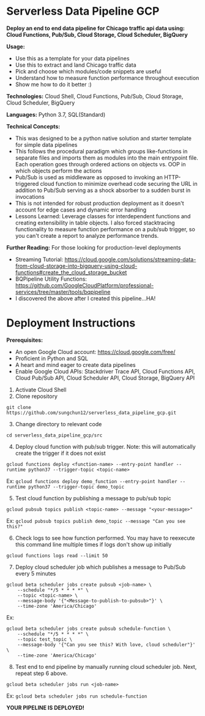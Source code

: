 # Serverless Data Pipeline GCP

**Deploy an end to end data pipeline for Chicago traffic api data using: Cloud Functions, Pub/Sub, Cloud Storage, Cloud Scheduler, BigQuery**

**Usage:**

- Use this as a template for your data pipelines
- Use this to extract and land Chicago traffic data
- Pick and choose which modules/code snippets are useful
- Understand how to measure function performance throughout execution
- Show me how to do it better :)

**Technologies:** Cloud Shell, Cloud Functions, Pub/Sub, Cloud Storage, Cloud Scheduler, BigQuery

**Languages:** Python 3.7, SQL(Standard)

**Technical Concepts:**

- This was designed to be a python native solution and starter template for simple data pipelines
- This follows the procedural paradigm which groups like-functions in separate files and imports them as modules into the main entrypoint file. Each operation goes through ordered actions on objects vs. OOP in which objects perform the actions
- Pub/Sub is used as middleware as opposed to invoking an HTTP-triggered cloud function to minimize overhead code securing the URL in addition to Pub/Sub serving as a shock absorber to a sudden burst in invocations
- This is not intended for robust production deployment as it doesn't account for edge cases and dynamic error handling
- Lessons Learned: Leverage classes for interdependent functions and creating extensibility in table objects. I also forced stacktracing functionality to measure function performance on a pub/sub trigger, so you can't create a report to analyze performance trends.

**Further Reading:** For those looking for production-level deployments

- Streaming Tutorial: https://cloud.google.com/solutions/streaming-data-from-cloud-storage-into-bigquery-using-cloud-functions#create_the_cloud_storage_bucket
- BQPipeline Utility Functions: https://github.com/GoogleCloudPlatform/professional-services/tree/master/tools/bqpipeline
- I discovered the above after I created this pipeline...HA!

# Deployment Instructions

**Prerequisites:**

- An open Google Cloud account: https://cloud.google.com/free/
- Proficient in Python and SQL
- A heart and mind eager to create data pipelines
- Enable Google Cloud APIs: Stackdriver Trace API, Cloud Functions API, Cloud Pub/Sub API, Cloud Scheduler API, Cloud Storage, BigQuery API

1. Activate Cloud Shell
2. Clone repository

`git clone https://github.com/sungchun12/serverless_data_pipeline_gcp.git`

3. Change directory to relevant code

`cd serverless_data_pipeline_gcp/src`

4. Deploy cloud function with pub/sub trigger. Note: this will automatically create the trigger if it does not exist

`gcloud functions deploy <function-name> --entry-point handler --runtime python37 --trigger-topic <topic-name>`

Ex: `gcloud functions deploy demo_function --entry-point handler --runtime python37 --trigger-topic demo_topic`

5. Test cloud function by publishing a message to pub/sub topic

`gcloud pubsub topics publish <topic-name> --message "<your-message>"`

Ex: `gcloud pubsub topics publish demo_topic --message "Can you see this?"`

6. Check logs to see how function performed. You may have to reexecute this command line multiple times if logs don't show up initially

`gcloud functions logs read --limit 50`

7. Deploy cloud scheduler job which publishes a message to Pub/Sub every 5 minutes

```
gcloud beta scheduler jobs create pubsub <job-name> \
	--schedule "*/5 * * * *" \
	--topic <topic-name> \
	--message-body '{"<Message-to-publish-to-pubsub>"}' \
	--time-zone 'America/Chicago'
```

Ex:

```
gcloud beta scheduler jobs create pubsub schedule-function \
	--schedule "*/5 * * * *" \
	--topic test_topic \
	--message-body '{"Can you see this? With love, cloud scheduler"}' \
	--time-zone 'America/Chicago'
```

8. Test end to end pipeline by manually running cloud scheduler job. Next, repeat step 6 above.

`gcloud beta scheduler jobs run <job-name>`

Ex: `gcloud beta scheduler jobs run schedule-function`

**YOUR PIPELINE IS DEPLOYED!**
